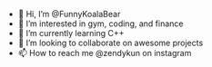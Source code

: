 - 👋 Hi, I’m @FunnyKoalaBear
- 🔱 I’m interested in gym, coding, and finance
- 🌱 I’m currently learning C++
- 💞️ I’m looking to collaborate on awesome projects
- 📫 How to reach me @zendykun on instagram     

<!---
FunnyKoalaBear/FunnyKoalaBear is a ✨ special ✨ repository because its `README.md` (this file) appears on your GitHub profile.
You can click the Preview link to take a look at your changes.
--->
